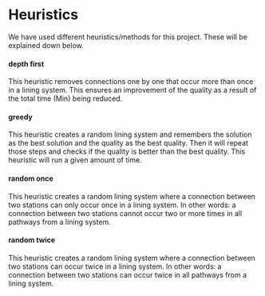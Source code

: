 # Heuristics
We have used different heuristics/methods for this project. These will be explained down below.

#### depth first
This heuristic removes connections one by one that occur more than once in a lining system. This ensures an improvement of the quality as a result of the total time (Min) being reduced.

#### greedy
This heuristic creates a random lining system and remembers the solution as the best solution and the quality as the best quality. Then it will repeat those steps and checks if the quality is better than the best quality. This heuristic will run a given amount of time.

#### random once
This heuristic creates a random lining system where a connection between two stations can only occur once in a lining system. In other words: a connection between two stations cannot occur two or more times in all pathways from a lining system.

#### random twice
This heuristic creates a random lining system where a connection between two stations can occur twice in a lining system. In other words: a connection between two stations can occur twice in all pathways from a lining system.